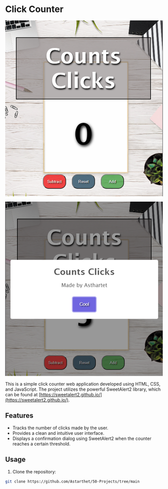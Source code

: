 # Click Counter

![Click Counter Screenshot](/1.%20Count%20Clicks/src/images/Capture.png)

![Click Counter Screenshot](/1.%20Count%20Clicks/src/images/Capture1.png)

This is a simple click counter web application developed using HTML, CSS, and JavaScript. The project utilizes the powerful SweetAlert2 library, which can be found at [https://sweetalert2.github.io/](https://sweetalert2.github.io/).

## Features

- Tracks the number of clicks made by the user.
- Provides a clean and intuitive user interface.
- Displays a confirmation dialog using SweetAlert2 when the counter reaches a certain threshold.

## Usage

1. Clone the repository:

```bash
git clone https://github.com/Astarthet/50-Projects/tree/main
